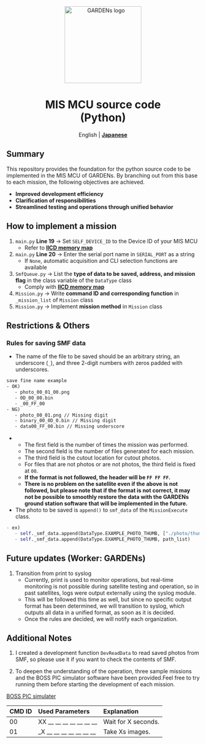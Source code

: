 <div align="center">
<img src="https://github.com/user-attachments/assets/099b80dd-a6a5-4a14-940f-06401dadf024" width="200" alt="GARDENs logo" />
<h1>MIS MCU source code<br>(Python)</h1>

English | [**Japanese**](https://github.com/CIT-GARDENs-Organization/MIS_MCU_python/blob/main/docs/README.ja.md)
</div>

## Summary 
This repository provides the foundation for the python source code to be implemented in the MIS MCU of GARDENs.
By branching out from this base to each mission, the following objectives are achieved.

- **Improved development efficiency**  
- **Clarification of responsibilities**  
- **Streamlined testing and operations through unified behavior**  


## How to implement a mission
1. `main.py` **Line 19** → Set `SELF_DEVICE_ID` to the Device ID of your MIS MCU
   - Refer to [**IICD memory map**](https://github.com/CIT-GARDENs-Organization/MIS_MCU_source/blob/main/docs/memory_map.png)
2. `main.py` **Line 20** → Enter the serial port name in `SERIAL_PORT` as a string
   - If `None`, automatic acquisition and CLI selection functions are available
3. `SmfQueue.py` → List the **type of data to be saved, address, and mission flag** in the class variable of the `DataType` class
   - Comply with [**IICD memory map**](https://github.com/CIT-GARDENs-Organization/MIS_MCU_source/blob/main/docs/memory_map.png)
4. `Mission.py` → Write **command ID and corresponding function** in `_mission_list` of `Mission` class
5. `Mission.py` → Implement **mission method** in `Mission` class

## Restrictions & Others
### **Rules for saving SMF data**
- The name of the file to be saved should be an arbitrary string, an underscore (`_`), and three 2-digit numbers with zeros padded with underscores.

``` txt
save fine name example
- OK)
   - photo_00_01_00.png
   - 0D_00_00.bin
   - _00_FF_00
- NG)
   - photo_00_01.png // Missing digit
   - binary_00_0D_0.bin // Missing digit
   - data00_FF_00.bin // Missing underscore
```
- 
   - The first field is the number of times the mission was performed.
   - The second field is the number of files generated for each mission.
   - The third field is the cutout location for cutout photos.
   - For files that are not photos or are not photos, the third field is fixed at `00`.
   - **If the format is not followed, the header will be `FF FF FF`.**
   - **There is no problem on the satellite even if the above is not followed, but please note that if the format is not correct, it may not be possible to smoothly restore the data with the GARDENs ground station software that will be implemented in the future.**
- The photo to be saved is `append()` to `smf_data` of the `MissionExecute` class.
```py
- ex)
   - self._smf_data.append(DataType.EXAMPLE_PHOTO_THUMB, ["./photo/thumb/0.png", "./photo/thumb/1.png"])
   - self._smf_data.append(DataType.EXAMPLE_PHOTO_THUMB, path_list)
```


## Future updates (Worker: GARDENs)
1. Transition from print to syslog
   - Currently, print is used to monitor operations, but real-time monitoring is not possible during satellite testing and operation, so in past satellites, logs were output externally using the syslog module.
   - This will be followed this time as well, but since no specific output format has been determined, we will transition to syslog, which outputs all data in a unified format, as soon as it is decided.
   - Once the rules are decided, we will notify each organization.


## Additional Notes
1. I created a development function `DevReadData` to read saved photos from SMF, so please use it if you want to check the contents of SMF.

2. To deepen the understanding of the operation, three sample missions and the BOSS PIC simulator software have been provided.Feel free to try running them before starting the development of each mission.

[BOSS PIC simulater](https://github.com/CIT-GARDENs-Organization/BOSS_PIC_simulator)

| CMD ID     | Used Parameters         | Explanation                                                                                |
|:-----------|:------------            |:------------                                                                               |
| 00         | XX __ __ __ __ __ __ __ | Wait for X seconds.                                                                        |
| 01         | _X __ __ __ __ __ __ __ | Take Xs images.                                                                   |
